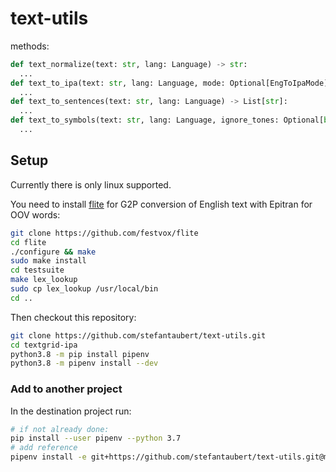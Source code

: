 # text-utils

methods:

```py
def text_normalize(text: str, lang: Language) -> str:
  ...
def text_to_ipa(text: str, lang: Language, mode: Optional[EngToIpaMode]) -> str:
  ...
def text_to_sentences(text: str, lang: Language) -> List[str]:
  ...
def text_to_symbols(text: str, lang: Language, ignore_tones: Optional[bool] = None, ignore_arcs: Optional[bool] = None) -> List[str]:
  ...
```

## Setup

Currently there is only linux supported.

You need to install [flite](https://github.com/festvox/flite) for G2P conversion of English text with Epitran for OOV words:

```sh
git clone https://github.com/festvox/flite
cd flite
./configure && make
sudo make install
cd testsuite
make lex_lookup
sudo cp lex_lookup /usr/local/bin
cd ..
```

Then checkout this repository:

```sh
git clone https://github.com/stefantaubert/text-utils.git
cd textgrid-ipa
python3.8 -m pip install pipenv
python3.8 -m pipenv install --dev
```

### Add to another project

In the destination project run:

```sh
# if not already done:
pip install --user pipenv --python 3.7
# add reference
pipenv install -e git+https://github.com/stefantaubert/text-utils.git@master#egg=text_utils
```
